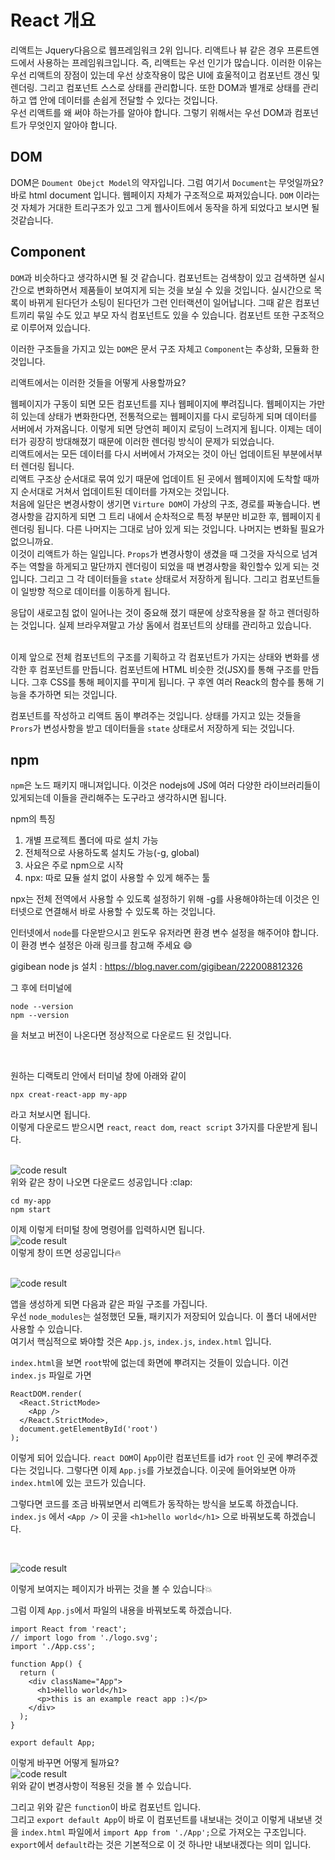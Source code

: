 # React 개요
리액트는 Jquery다음으로 웹프레임워크 2위 입니다. 리액트나 뷰 같은 경우 프론트엔드에서 사용하는 프레임워크입니다. 즉, 리액트는 우선 인기가 많습니다. 이러한 이유는 우선 리액트의 장점이 있는데 우선 상호작용이 많은 UI에 효울적이고 컴포넌트 갱신 및 렌더링. 그리고 컴포넌트 스스로 상태를 관리합니다. 또한 DOM과 별개로 상태를 관리하고 앱 안에 데이터를 손쉽게 전달할 수 있다는 것입니다.      
우선 리액트를 왜 써야 하는가를 알아야 합니다. 그렇기 위해서는 우선 DOM과 컴포넌트가 무엇인지 알아야 합니다.

## DOM
DOM은  `Doument Obejct Model`의 약자입니다. 그럼 여기서 `Document`는 무엇일까요? 바로 html document 입니다. 웹페이지 자체가 구조적으로 짜져있습니다. `DOM` 이라는 것 자체가 거대한 트리구조가 있고 그게 웹사이트에서 동작을 하게 되었다고 보시면 될 것같습니다.

## Component
`DOM`과 비슷하다고 생각하시면 될 것 같습니다.
컴포넌트는 검색창이 있고 검색하면 실시간으로 변화하면서 제품들이 보여지게 되는 것을 보실 수 있을 것입니다. 실시간으로 목록이 바뀌게 된다던가 소팅이 된다던가 그런 인터랙션이 일어납니다. 그때 같은 컴포넌트끼리 묶일 수도 있고 부모 자식 컴포넌트도 있을 수 있습니다. 컴포넌트 또한 구조적으로 이루어져 있습니다. 

이러한 구조들을 가지고 있는 `DOM`은 문서 구조 자체고 `Component`는 추상화, 모듈화 한 것입니다.

리액트에서는 이러한 것들을 어떻게 사용할까요?

웹페이지가 구동이 되면 모든 컴포넌트를 지나 웹페이지에 뿌려집니다. 웹페이지는 가만히 있는데 상태가 변화한다면, 전통적으로는 웹페이지를 다시 로딩하게 되며 데이터를 서버에서 가져옵니다. 이렇게 되면 당연히 페이지 로딩이 느려지게 됩니다. 이제는 데이터가 굉장히 방대해졌기 때문에 이러한 렌더링 방식이 문제가 되었습니다.  
리액트에서는 모든 데이터를 다시 서버에서 가져오는 것이 아닌 업데이트된 부분에서부터 렌더링 됩니다.      
리액트 구조상 순서대로 묶여 있기 때문에 업데이트 된 곳에서 웹페이지에 도착할 때까지 순서대로 거쳐서 업데이트된 데이터를 가져오는 것입니다.      
처음에 일단은 변경사항이 생기면 `Virture DOM`이 가상의 구조, 경로를 짜놓습니다. 변경사항을 감지하게 되면 그 트리 내에서 순차적으로 특정 부분만 비교한 후, 웹페이지ㅔ 렌더링 됩니다. 다른 나머지는 그대로 남아 있게 되는 것입니다.
나머지는 변화될 필요가 없으니까요.      
이것이 리액트가 하는 일입니다.
`Props`가 변경사항이 생겼을 때 그것을 자식으로 넘겨주는 역할을 하게되고 말단까지 렌더링이 되었을 때 변경사항을 확인할수 있게 되는 것입니다. 그리고 그 각 데이터들을 `state` 상태로서 저장하게 됩니다. 그리고 컴포넌트들이 일방향 적으로 데이터를 이동하게 됩니다.        

응답이 새로고침 없이 일어나는 것이 중요해 졌기 때문에 상호작용을 잘 하고 렌더링하는 것입니다. 실제 브라우져말고 가상 돔에서 컴포넌트의 상태를 관리하고 있습니다.       
<br/>

이제 앞으로 전체 컴포넌트의 구조를 기획하고 각 컴포넌트가 가지는 상태와 변화를 생각한 후 컴포넌트를 만듭니다. 컴포넌트에 HTML 비슷한 것(JSX)를 통해 구조를 만듭니다. 그후 CSS를 통해 페이지를 꾸미게 됩니다. 구 후엔 여러 Reack의 함수를 통해 기능을 추가하면 되는 것입니다.
<br/>

컴포넌트를 작성하고 리액트 돔이 뿌려주는 것입니다. 상태를 가지고 있는 것들을 `Prors`가 변성사항을 받고 데이터들을 `state` 상태로서 저장하게 되는 것입니다.

## npm
`npm`은 노드 패키지 매니져입니다. 이것은 nodejs에 JS에 여러 다양한 라이브러리들이 있게되는데 이들을 관리해주는 도구라고 생각하시면 됩니다.      

npm의 특징
1. 개별 프로젝트 폴더에 따로 설치 가능
2. 전체적으로 사용하도록 설치도 가능(-g, global)
3. 사요은 주로 npm으로 시작
4. npx: 따로 묘듈 설치 없이 사용할 수 있게 해주는 툴

npx는 전체 전역에서 사용할 수 있도록 설정하기 위해 -g를 사용해야하는데 이것은 인터넷으로 연결해서 바로 사용할 수 있도록 하는 것입니다.      

인터넷에서 `node`를 다운받으시고 윈도우 유저라면 환경 변수 설정을 해주어야 합니다. 이 환경  변수 설정은 아래 링크를 참고해 주세요 :smile:

gigibean node js 설치 : https://blog.naver.com/gigibean/222008812326

그 후에 터미널에

```
node --version
npm --version
```
을 처보고 버전이 나온다면 정상적으로 다운로드 된 것입니다.

<br/>

원하는 디랙토리 안에서 터미널 창에 아래와 같이

```
npx creat-react-app my-app
```
라고 처보시면 됩니다.   
이렇게 다운로드 받으시면 `react`, `react dom`, `react script` 3가지를 다운받게 됩니다.

<br/>
<img src="./imgs/doc2_img_1.PNG" alt="code result" /> <br/>
위와 같은 창이 나오면 다운로드 성공입니다 :clap:	

```
cd my-app
npm start
```
이제 이렇게 터미털 창에 명령어를 입력하시면 됩니다.
<br/>
<img src="./imgs/doc2_img_2.PNG" alt="code result" /> <br/>
이렇게 창이 뜨면 성공입니다:fire:

<br/>
<img src="./imgs/doc2_img_3.PNG" alt="code result" /> <br/>

앱을 생성하게 되면 다음과 같은 파일 구조를 가집니다.    
우선 `node_modules`는 설정했던 모듈, 패키지가 저장되어 있습니다. 이 폴더 내에서만 사용할 수 있습니다.   
여기서 핵심적으로 봐야할 것은 `App.js`, `index.js`, `index.html` 입니다.    

`index.html`을 보면 `root`밖에 없는데 화면에 뿌려지는 것들이 있습니다. 이건 `index.js` 파일로 가면 
```
ReactDOM.render(
  <React.StrictMode>
    <App />
  </React.StrictMode>,
  document.getElementById('root')
);
```
이렇게 되어 있습니다.
`react DOM`이 `App`이란 컴포넌트를 id가 `root` 인 곳에 뿌려주겠다는 것입니다.
그렇다면 이제  `App.js`를  가보겠습니다.
이곳에 들어와보면 아까 `index.html`에 있는 코드가 있습니다.

그렇다면 코드를 조금 바꿔보면서 리액트가 동작하는 방식을 보도록 하겠습니다.     
`index.js` 에서 `<App />` 이 곳을 `<h1>hello world</h1>` 으로 바꿔보도록 하겠습니다.

<br/>

<img src="./imgs/doc2_img_4.PNG" alt="code result" /> <br/>

이렇게 보여지는 페이지가 바뀌는 것을 볼 수 있습니다:boom:       

그럼 이제 `App.js`에서 파일의 내용을 바꿔보도록 하겠습니다.

```
import React from 'react';
// import logo from './logo.svg';
import './App.css';

function App() {
  return (
    <div className="App">
      <h1>Hello world</h1>
      <p>this is an example react app :)</p>
    </div>
  );
}

export default App;
```
이렇게 바꾸면 어떻게 될까요?
<br/>
<img src="./imgs/doc2_img_5.PNG" alt="code result" /> <br/>
위와 같이 변경사항이 적용된 것을 볼 수 있습니다.    

그리고 위와 같은 `function`이 바로 컴포넌트 입니다.     
그리고 `export default App`이 바로 이 컴포넌트를 내보내는 것이고 이렇게 내보낸 것을 `index.html` 파일에서 `import App from './App';`으로 가져오는 구조입니다.   
`export`에서 `default`라는 것은 기본적으로 이 것 하나만 내보내겠다는 의미 입니다.